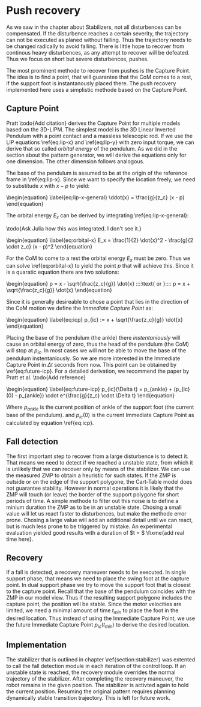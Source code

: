# Push recovery

As we saw in the chapter about Stabilizers, not all disturbences can be compensated.
If the disturbence reaches a certain severity, the trajectory can not be executed as planed without falling.
Thus the trajectory needs to be changed radically to avoid falling.
There is little hope to recover from continous heavy disturbences, as any attempt to recover
will be defeated. Thus we focus on short but severe disturbences, pushes.

The most prominent methode to recover from pushes is the Capture Point. The idea is to find
a point, that will guarantee that the CoM comes to a rest, if the support foot is instantanously placed there.
The push recovery implemented here uses a simplistic methode based on the Capture Point.

## Capture Point

Pratt \todo{Add citation} derives the Capture Point for multiple models based on the 3D-LIPM.
The simplest model is the 3D Linear Inverted Pendulum with a point contact and a massless
telescopic rod.
If we use the LIP equations \ref{eq:lip-x} and \ref{eq:lip-y} with zero input torque,
we can derive that so called *orbital energy* of the pendulum.
As we did in the section about the pattern generator, we will derive the equations
only for one dimension. The other dimension follows analogous.

The base of the pendulum is assumed to be at the origin of the reference
frame in \ref{eq:lip-x}. Since we want to specify the location freely,
we need to substitude $x$ with $x - p$ to yield:

\begin{equation} \label{eq:lip-x-general}
\ddot{x} = \frac{g}{z_c} (x - p)
\end{equation}

The orbital energy $E_x$ can be derived by integrating \ref{eq:lip-x-general}:

\todo{Ask Julia how this was integrated. I don't see it.}

\begin{equation} \label{eq:orbital-x}
E_x = \frac{1}{2} \dot{x}^2 - \frac{g}{2 \cdot z_c} (x - p)^2
\end{equation}

For the CoM to come to a rest the orbital energy $E_x$ must be zero.
Thus we can solve \ref{eq:orbital-x} to yield the point $p$ that will achieve this.
Since it is a quaratic equation there are two solutions:

\begin{equation}
p = x - \sqrt{\frac{z_c}{g}} \dot{x} \:\:\:\:\text{ or }\:\:\:\: p = x + \sqrt{\frac{z_c}{g}} \dot{x}
\end{equation}

Since it is generally desireable to chose a point that lies in the direction of the CoM motion
we define the *Immediate Capture Point* as:

\begin{equation} \label{eq:icp}
p_{ic} := x + \sqrt{\frac{z_c}{g}} \dot{x}
\end{equation}

Placing the base of the pendulum (the ankle) there *instentaniously* will cause
an orbital energy of zero, thus the head of the pendulum (the CoM) will stop at $p_{ic}$.
In most cases we will not be able to move the base of the pendulum instentaniously.
So we are more interested in the Immediate Capture Point in $\Delta t$ seconds from now.
This point can be obtained by \ref{eq:future-icp}.
For a detailed derivation, we recommend the paper by Pratt et al. \todo{Add reference}

\begin{equation} \label{eq:future-icp}
p_{ic}(\Delta t) = p_{ankle} + (p_{ic}(0) - p_{ankle}) \cdot e^{\frac{g}{z_c} \cdot \Delta t}
\end{equation}

Where $p_{ankle}$ is the current position of ankle of the support foot (the current base of the pendulum).
and $p_{ic}(0)$ is the current Immediate Capture Point as calculated by equation \ref{eq:icp}.

## Fall detection

The first important step to recover from a large disturbence is to detect it.
That means we need to detect if we reached a unstable state, from which it is unlikely that we can
recover only by means of the stabilizer.
We can use the measured ZMP to obtain a heuristic for such states. If the ZMP is
outside or on the edge of the support polygone, the Cart-Table model does not guarantee stability.
However in normal operations it is likely that the ZMP will touch (or leave) the border of the support polygone
for short periods of time. A simple methode to filter out this noise is to define a minium duration the ZMP
as to be in an unstable state.
Chosing a small value will let us react faster to disturbences, but make the methode error prone.
Chosing a large value will add an additional detail until we can react, but is much less prone to be triggered by
mistake. An experimental evaluation yielded good results with a duration of $t = $ \fixme{add real time here}.

## Recovery

If a fall is detected, a recovery maneuver needs to be executed.
In single support phase, that means we need to place the swing foot at the capture point.
In dual support phase we try to move the support foot that is closest to the capture point.
Recall that the base of the pendulum coincides with the ZMP in our model view.
Thus if the resulting support polygone includes the capture point, the position will be stable.
Since the motor velocities are limited, we need a minimal amount of time $t_{min}$ to place
the foot in the desired location.
Thus instead of using the Immediate Capture Point, we use the future Immediate Capture Point $p_{ic}(t_{min})$
to derive the desired location.

## Implementation

The stabilizer that is outlined in chapter \ref{section:stabilizer} was
extented to call the fall detection module in each iteration of the control loop.
If an unstable state is reached, the recovery module overrides the normal trajectory
of the stabilizer. After completing the recovery maneuver, the robot remains
in the given position. The stabilizer is activted again to hold the current position.
Resuming the original pattern requires planning dynamically stable transition trajectory.
This is left for future work.

